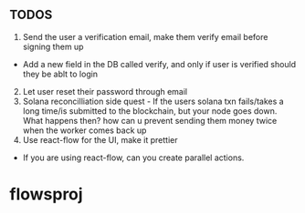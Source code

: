 ## TODOS
1. Send the user a verification email, make them verify email before signing them up
 - Add a new field in the DB called verify, and only if user is verified should they be ablt to login
2. Let user reset their password through email
3. Solana reconcilliation side quest - If the users solana txn fails/takes a long time/is submitted to the blockchain, but your node goes down. What happens then? how can u prevent sending them money twice when the worker comes back up
4. Use react-flow for the UI, make it prettier
 - If you are using react-flow, can you create parallel actions.
# flowsproj
